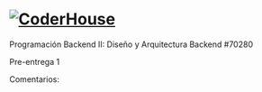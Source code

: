# [![CoderHouse](https://www.coderhouse.com/imgs/ch.svg)](https://www.coderhouse.com/)

Programación Backend II: Diseño y Arquitectura Backend
#70280

Pre-entrega 1

Comentarios:
